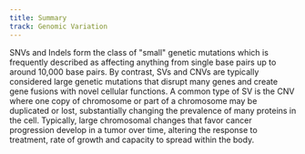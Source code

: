 ```yaml
---
title: Summary
track: Genomic Variation
---
```


SNVs and Indels form the class of "small" genetic mutations which is frequently described as affecting anything from single base pairs up to around 10,000 base pairs. By contrast, SVs and CNVs are typically considered large genetic mutations that disrupt many genes and create gene fusions with novel cellular functions. A common type of SV is the CNV where one copy of chromosome or part of a chromosome may be duplicated or lost, substantially changing the prevalence of many proteins in the cell. Typically, large chromosomal changes that favor cancer progression develop in a tumor over time, altering the response to treatment, rate of growth and capacity to spread within the body.
